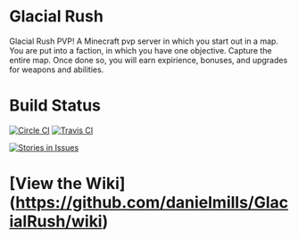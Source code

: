 # Glacial Rush
Glacial Rush PVP! A Minecraft pvp server in which you start out in a map. You are put into a faction, in which you have one objective. Capture the entire map. Once done so, you will earn expirience, bonuses, and upgrades for weapons and abilities.

# Build Status
[![Circle CI](https://circleci.com/gh/GlacialRush/GlacialServer/tree/master.svg?style=shield)](https://circleci.com/gh/GlacialRush/GlacialServer/tree/master)
[![Travis CI](https://travis-ci.org/GlacialRush/GlacialServer.svg)](https://travis-ci.org/GlacialRush/GlacialServer)

[![Stories in Issues](https://badge.waffle.io/GlacialRush/GlacialServer.png?label=issues&title=Issues)](https://waffle.io/GlacialRush/GlacialServer)

# [View the Wiki] (https://github.com/danielmills/GlacialRush/wiki)
